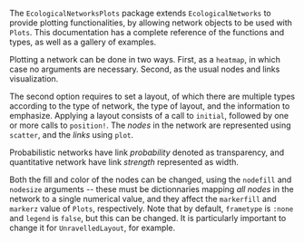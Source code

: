 The `EcologicalNetworksPlots` package extends `EcologicalNetworks` to provide
plotting functionalities, by allowing network objects to be used with `Plots`.
This documentation has a complete reference of the functions and types, as well
as a gallery of examples.

Plotting a network can be done in two ways. First, as a `heatmap`, in which case
no arguments are necessary. Second, as the usual nodes and links visualization.

The second option requires to set a layout, of which there are multiple types
according to the type of network, the type of layout, and the information to
emphasize. Applying a layout consists of a call to `initial`, followed by one or
more calls to `position!`. The *nodes* in the network are represented using
`scatter`, and the *links* using `plot`.

Probabilistic networks have link *probability* denoted as transparency, and
quantitative network have link *strength* represented as width.

Both the fill and color of the nodes can be changed, using the `nodefill` and
`nodesize` arguments -- these must be dictionnaries mapping *all nodes* in the
network to a single numerical value, and they affect the `markerfill` and
`markerz` value of `Plots`, respectively. Note that by default, `frametype` is
`:none` and `legend` is `false`, but this can be changed. It is particularly
important to change it for `UnravelledLayout`, for example.
